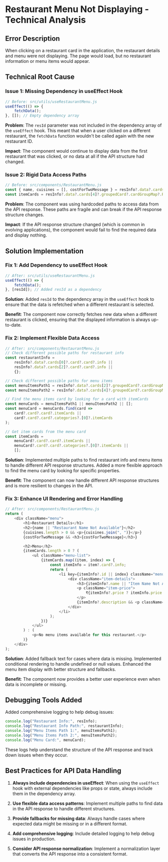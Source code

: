 # Restaurant Menu Not Displaying - Technical Analysis

## Error Description
When clicking on a restaurant card in the application, the restaurant details and menu were not displaying. The page would load, but no restaurant information or menu items would appear.

## Technical Root Cause

### Issue 1: Missing Dependency in useEffect Hook

```javascript
// Before: src/utils/useRestaurantMenu.js
useEffect(() => {
    fetchData();
}, []); // Empty dependency array
```

**Problem**: The `resId` parameter was not included in the dependency array of the `useEffect` hook. This meant that when a user clicked on a different restaurant, the `fetchData` function wouldn't be called again with the new restaurant ID.

**Impact**: The component would continue to display data from the first restaurant that was clicked, or no data at all if the API structure had changed.

### Issue 2: Rigid Data Access Paths

```javascript
// Before: src/components/RestaurantMenu.js
const { name, cuisines = [], costForTwoMessage } = resInfo?.data?.cards[2]?.card?.card?.info || {};
const itemCards = resInfo?.data?.cards[4]?.groupedCard?.cardGroupMap?.REGULAR?.cards[1]?.card?.card?.itemCards || [];
```

**Problem**: The component was using hardcoded paths to access data from the API response. These paths are fragile and can break if the API response structure changes.

**Impact**: If the API response structure changed (which is common in evolving applications), the component would fail to find the required data and display nothing.

## Solution Implementation

### Fix 1: Add Dependency to useEffect Hook

```javascript
// After: src/utils/useRestaurantMenu.js
useEffect(() => {
    fetchData();
}, [resId]); // Added resId as a dependency
```

**Solution**: Added `resId` to the dependency array in the `useEffect` hook to ensure that the data is refetched when a different restaurant is selected.

**Benefit**: The component now correctly fetches new data when a different restaurant is clicked, ensuring that the displayed information is always up-to-date.

### Fix 2: Implement Flexible Data Access

```javascript
// After: src/components/RestaurantMenu.js
// Check different possible paths for restaurant info
const restaurantInfo = 
    resInfo?.data?.cards[0]?.card?.card?.info || 
    resInfo?.data?.cards[2]?.card?.card?.info || 
    {};

// Check different possible paths for menu items
const menuItemsPath1 = resInfo?.data?.cards[2]?.groupedCard?.cardGroupMap?.REGULAR?.cards;
const menuItemsPath2 = resInfo?.data?.cards[4]?.groupedCard?.cardGroupMap?.REGULAR?.cards;

// Find the menu items card by looking for a card with itemCards
const menuCards = menuItemsPath1 || menuItemsPath2 || [];
const menuCard = menuCards.find(card => 
    card?.card?.card?.itemCards || 
    card?.card?.card?.categories?.[0]?.itemCards
);

// Get item cards from the menu card
const itemCards = 
    menuCard?.card?.card?.itemCards || 
    menuCard?.card?.card?.categories?.[0]?.itemCards || 
    [];
```

**Solution**: Implemented multiple paths to find restaurant info and menu items to handle different API response structures. Added a more flexible approach to find the menu card by looking for specific properties.

**Benefit**: The component can now handle different API response structures and is more resilient to changes in the API.

### Fix 3: Enhance UI Rendering and Error Handling

```javascript
// After: src/components/RestaurantMenu.js
return (
    <div className="menu">
        <h1>Restaurant Details</h1>
        <h2>{name || "Restaurant Name Not Available"}</h2>
        {cuisines.length > 0 && <p>{cuisines.join(", ")}</p>}
        {costForTwoMessage && <h3>{costForTwoMessage}</h3>}

        <h2>Menu</h2>
        {itemCards.length > 0 ? (
            <ul className="menu-list">
                {itemCards.map((item, index) => {
                    const itemInfo = item?.card?.info;
                    return (
                        <li key={itemInfo?.id || index} className="menu-item">
                            <div className="item-details">
                                <h3>{itemInfo?.name || "Item Name Not Available"}</h3>
                                <p className="item-price">
                                    ₹{itemInfo?.price ? itemInfo.price / 100 : itemInfo?.defaultPrice / 100 || "Price Not Available"}
                                </p>
                                {itemInfo?.description && <p className="item-desc">{itemInfo.description}</p>}
                            </div>
                        </li>
                    );
                })}
            </ul>
        ) : (
            <p>No menu items available for this restaurant.</p>
        )}
    </div>
);
```

**Solution**: Added fallback text for cases where data is missing. Implemented conditional rendering to handle undefined or null values. Enhanced the menu item display with better structure and fallbacks.

**Benefit**: The component now provides a better user experience even when data is incomplete or missing.

## Debugging Tools Added

Added comprehensive logging to help debug issues:

```javascript
console.log("Restaurant Info:", resInfo);
console.log("Restaurant Info Path:", restaurantInfo);
console.log("Menu Items Path 1:", menuItemsPath1);
console.log("Menu Items Path 2:", menuItemsPath2);
console.log("Menu Card:", menuCard);
```

These logs help understand the structure of the API response and track down issues when they occur.

## Best Practices for API Data Handling

1. **Always include dependencies in useEffect**: When using the `useEffect` hook with external dependencies like props or state, always include them in the dependency array.

2. **Use flexible data access patterns**: Implement multiple paths to find data in the API response to handle different structures.

3. **Provide fallbacks for missing data**: Always handle cases where expected data might be missing or in a different format.

4. **Add comprehensive logging**: Include detailed logging to help debug issues in production.

5. **Consider API response normalization**: Implement a normalization layer that converts the API response into a consistent format.